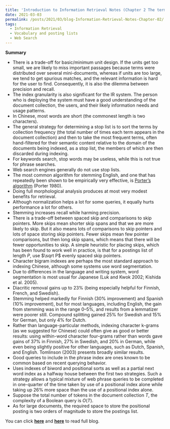 ```yaml
---
title: 'Introduction to Information Retrieval Notes (Chapter 2 The term vocabulary and postings lists)'
date: 2021-03-03
permalink: /posts/2021/03/blog-Information-Retrieval-Notes-Chapter-02/
tags:
  - Information Retrieval
  - Vocabulary and posting lists
  - Web Search
---
```


**Summary**

- There is a trade-off for basic/minimum unit design. If the units get too small, we are likely to miss important passages because terms were distributed over several mini-documents, whereas if units are too large, we tend to get spurious matches, and the relevant information is hard for the user to find. Consequently, it is also the dilemma between precision and recall.
- The index granularity is also significant for the IR system. The person who is deploying the system must have a good understanding of the document collection, the users, and their likely information needs and usage patterns. 
- In Chinese, most words are short (the commonest length is two characters).
- The general strategy for determining a stop list is to sort the terms by collection frequency (the total number of times each term appears in the document collection) and then to take the most frequent terms, often hand-filtered for their semantic content relative to the domain of the documents being indexed, as a stop list, the members of which are then discarded during indexing. 
- For keywords search, stop words may be useless, while this is not true for phrase searches.
- Web search engines generally do not use stop lists.
- The most common algorithm for stemming English, and one that has repeatedly been shown to be empirically very effective, is [Porter’s algorithm](www.tartarus.org/˜martin/PorterStemmer/) (Porter 1980). 
- Doing full morphological analysis produces at most very modest benefits for retrieval.
- Although normalization helps a lot for some queries, it equally hurts performance a lot for others.
- Stemming increases recall while harming precision. 
- There is a trade-off between spaced skip and comparisons to skip pointers. More skips mean shorter skip spans and that we are more likely to skip. But it also means lots of comparisons to skip pointers and lots of space storing skip pointers. Fewer skips mean few pointer comparisons, but then long skip spans, which means that there will be fewer opportunities to skip. A simple heuristic for placing skips, which has been found to work well in practice, is that for a postings list of length $P$, use $\sqrt P$ evenly spaced skip pointers.
-  Character bigram indexes are perhaps the most standard approach to indexing Chinese, although some systems use word segmentation. 
- Due to differences in the language and writing system, word segmentation is most usual for Japanese (Luk and Kwok 2002; Kishida et al. 2005). 
- Diacritic removal gains up to 23% (being especially helpful for Finnish, French, and Swedish). 
- Stemming helped markedly for Finnish (30% improvement) and Spanish (10% improvement), but for most languages, including English, the gain from stemming was in the range 0–5%, and results from a lemmatizer were poorer still. Compound splitting gained 25% for Swedish and 15% for German, but only 4% for Dutch.
- Rather than language-particular methods, indexing character k-grams (as we suggested for Chinese) could often give as good or better results: using within-word character four-grams rather than words gave gains of 37% in Finnish, 27% in Swedish, and 20% in German, while even being slightly positive for other languages, such as Dutch, Spanish, and English. Tomlinson (2003) presents broadly similar results.
- Good queries to include in the phrase index are ones known to be common based on recent querying behavior. 
- Uses indexes of biword and positional sorts as well as a partial next word index as a halfway house between the first two strategies. Such a strategy allows a typical mixture of web phrase queries to be completed in one-quarter of the time taken by use of a positional index alone while taking up 26% more space than the use of a positional index alone.
- Suppose the total number of tokens in the document collection $T$, the complexity of a Boolean query is $O(T)$.
- As for large documents, the required space to store the positional posting is two orders of magnitude to store the postings list. 

You can click [**here**](https://pridelee.github.io/files/blog/Chapter-2-The-term-vocabulary-and-postings-lists.pdf) and [**here**](https://zhuanlan.zhihu.com/p/353915529) to read full blog.
